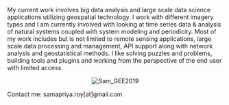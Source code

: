 My current work involves big data analysis and large scale data science applications utilizing geospatial technology. I work with different imagery types and I am currently involved with looking at time series data & analysis of natural systems coupled with system modeling and periodicity. Most of my work includes but is not limited to remote sensing applications, large scale data processing and management, API support along with network analysis and geostatistical methods. I like solving puzzles and problems, building tools and plugins and working from the perspective of the end user with limited access.

<center>

![Sam_GEE2019](https://user-images.githubusercontent.com/6677629/67629980-de7aa900-f855-11e9-8b9d-7daa6d3b32b7.jpg)

</center>

Contact me:
samapriya.roy[at]gmail.com
